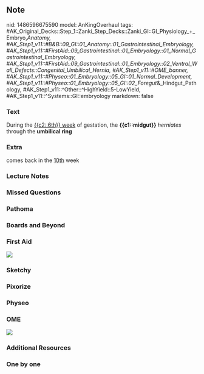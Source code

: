 ## Note
nid: 1486596675590
model: AnKingOverhaul
tags: #AK_Original_Decks::Step_1::Zanki_Step_Decks::Zanki_GI::GI_Physiology_+_Embryo,_Anatomy, #AK_Step1_v11::#B&B::09_GI::01_Anatomy::01_Gastrointestinal_Embryology, #AK_Step1_v11::#FirstAid::09_Gastrointestinal::01_Embryology::01_Normal_Gastrointestinal_Embryology, #AK_Step1_v11::#FirstAid::09_Gastrointestinal::01_Embryology::02_Ventral_Wall_Defects::Congenital_Umbilical_Hernia, #AK_Step1_v11::#OME_banner, #AK_Step1_v11::#Physeo::01_Embryology::05_GI::01_Normal_Development, #AK_Step1_v11::#Physeo::01_Embryology::05_GI::02_Foregut_&_Hindgut_Pathology, #AK_Step1_v11::^Other::^HighYield::5-LowYield, #AK_Step1_v11::^Systems::GI::embryology
markdown: false

### Text
<div>
  During the <u>{{c2::6th}} week</u> of gestation, the
  <b>{{c1::midgut}}</b> <i>herniates</i> through the <b>umbilical
  ring</b>
</div>

### Extra
comes back in the <u>10th</u> week

### Lecture Notes


### Missed Questions


### Pathoma


### Boards and Beyond


### First Aid
<img src="tmpEM6iAw.png">

### Sketchy


### Pixorize


### Physeo


### OME
<div class="ome-widget">
  <a href="https://onlinemeded.org?ref=anki"><img src=
  "_OME_AnkiFlashcards_General_7.png"></a>
</div>

### Additional Resources


### One by one

